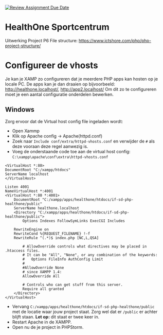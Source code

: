 [![Review Assignment Due Date](https://classroom.github.com/assets/deadline-readme-button-24ddc0f5d75046c5622901739e7c5dd533143b0c8e959d652212380cedb1ea36.svg)](https://classroom.github.com/a/nv3Mm3uJ)
# HealthOne Sportcentrum
Uitwerking Project P6
File structure:
https://www.ictshore.com/php/php-project-structure/

# Configureer de vhosts
Je kan je XAMP zo configureren dat je meerdere PHP apps kan hosten op je locale PC. De 
apps kan je dan draaien op bijvoorbeeld: http://healthone.localhost/, http://app2.localhost/
Om dit zo te configureren moet je een aantal configuratie onderdelen bewerken.

## Windows
Zorg ervoor dat de Virtual host config file ingeladen wordt:
* Open Xammp
* Klik op Apache config -> Apache(httpd.conf)
* Zoek naar `Include conf/extra/httpd-vhosts.conf` en verwijder de `#` als deze vooraan deze regel aanwezig is.
* Voeg de onderstaande code toe aan de virtual host config: `C:\xampp\apache\conf\extra\httpd-vhosts.conf`
```
<VirtualHost *:80>
DocumentRoot "C:/xampp/htdocs"
ServerName localhost
</VirtualHost>

Listen 4001    
NameVirtualHost *:4001
<VirtualHost *:80 *:4001>
    DocumentRoot "C:/xampp/apps/healthone/htdocs/if-sd-php-healthone/public"
    ServerName healthone.localhost
    <Directory "C:/xampp/apps/healthone/htdocs/if-sd-php-healthone/public">
        Options Indexes FollowSymLinks ExecCGI Includes

	RewriteEngine on
	RewriteCond %{REQUEST_FILENAME} !-f
	RewriteRule ^(.*)$ index.php [NC,L,QSA]

        # AllowOverride controls what directives may be placed in .htaccess files.
        # It can be "All", "None", or any combination of the keywords:
        #   Options FileInfo AuthConfig Limit
        #
        #AllowOverride None
        # since XAMPP 1.4:
        AllowOverride All

        # Controls who can get stuff from this server.
        Require all granted
    </Directory>
</VirtualHost>
```
* Vervang `C:/xampp/apps/healthone/htdocs/if-sd-php-healthone/public` met de locatie waar jouw project staat. Zorg wel dat er `/public` er achter blijft staan. **Let op:** dit staat er twee keer in.
* Restart Apache in de XAMPP.
* Open nu de je project in PHPStorm.

